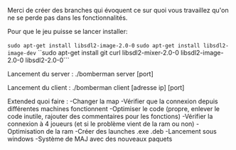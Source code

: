 Merci de créer des branches qui évoquent ce sur quoi vous travaillez qu'on ne se perde pas dans les fonctionnalités.

Pour que le jeu puisse se lancer installer:

```sudo apt-get install libsdl2-image-2.0-0```
```sudo apt-get install libsdl2-image-dev```
``sudo apt-get install git curl libsdl2-mixer-2.0-0 libsdl2-image-2.0-0 libsdl2-2.0-0```

Lancement du server :
./bomberman server [port]

Lancement du client :
./bomberman client [adresse ip] [port]

Extended quoi faire :
-Changer la map
-Vérifier que la connexion depuis différentes machines fonctionnent
-Optimiser le code (propre, enlever le code inutile, rajouter des commentaires pour les fonctions)
-Vérifier la connexion à 4 joueurs (et si le problème vient de la ram ou non)
-Optimisation de la ram
-Créer des launches .exe .deb
-Lancement sous windows
-Système de MAJ avec des nouveaux paquets
